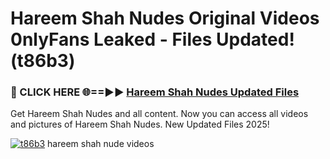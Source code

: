 # Hareem Shah Nudes Original Videos 0nlyFans Leaked - Files Updated! (t86b3)

<h3>🔴 CLICK HERE 🌐==►► <a href="https://tinyurl.com/yc6ubb5a" rel="nofollow">Hareem Shah Nudes Updated Files</a></h3>

Get Hareem Shah Nudes and all content. Now you can access all videos and pictures of Hareem Shah Nudes. New Updated Files 2025!

[![t86b3](https://i.imgur.com/7eu0CRL.gif)](https://tinyurl.com/yc6ubb5a)
hareem shah nude videos